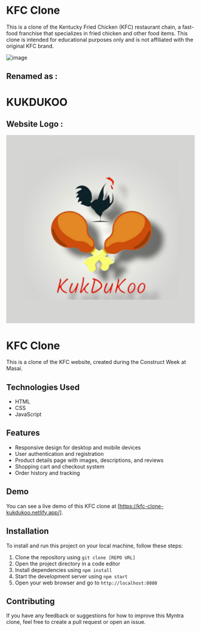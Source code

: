 # KFC Clone

This is a clone of the Kentucky Fried Chicken (KFC) restaurant chain, a fast-food franchise that specializes in fried chicken and other food items. This clone is intended for educational purposes only and is not affiliated with the original KFC brand.


![image](https://encrypted-tbn0.gstatic.com/images?q=tbn:ANd9GcQ7MjAMA1qmci3S4eEr9mpExz41SE6tLZb5gXs_UKLwJA&s)

## Renamed as :

# KUKDUKOO

## Website Logo :

![image](./assets/images/webLogo.jpg)

# KFC Clone
This is a clone of the KFC website, created during the Construct Week at Masai.
## Technologies Used
- HTML
- CSS
- JavaScript

## Features
- Responsive design for desktop and mobile devices
- User authentication and registration
- Product details page with images, descriptions, and reviews
- Shopping cart and checkout system
- Order history and tracking

## Demo
You can see a live demo of this KFC clone at [https://kfc-clone-kukdukoo.netlify.app/].
## Installation
To install and run this project on your local machine, follow these steps:
1. Clone the repository using `git clone [REPO URL]`
2. Open the project directory in a code editor
3. Install dependencies using `npm install`
4. Start the development server using `npm start`
5. Open your web browser and go to `http://localhost:8080`

## Contributing
If you have any feedback or suggestions for how to improve this Myntra clone, feel free to create a pull request or open an issue.
